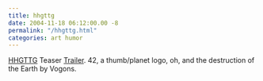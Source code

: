 ```yaml
---
title: hhgttg
date: 2004-11-18 06:12:00.00 -8
permalink: "/hhgttg.html"
categories: art humor
---
```

[HHGTTG](http://www.imdb.com/title/tt0371724/) Teaser [Trailer](http://movies.yahoo.com/movies/feature/thehitchhikersguidetothegalaxy.html). 42, a thumb/planet logo, oh, and the destruction of the Earth by Vogons.
